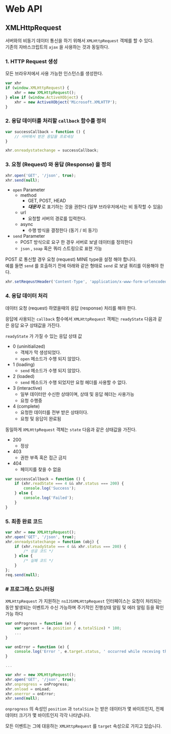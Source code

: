 # Web API

## XMLHttpRequest

서버와의 비동기 데이터 통신을 하기 위해서 `XMLHttpRequest` 객체를 할 수 있다.  
기존의 자바스크립트의 `ajax` 을 사용하는 것과 동일하다.

### 1. HTTP Request 생성 

모든 브라우저에서 사용 가능한 인스턴스를 생성한다.

```javascript
var xhr
if (window.XMLHttpRequest) {
    xhr = new XMLHttpRequest();
} else if (window.ActiveXObject) {
    xhr = new ActiveXObject('Microsoft.XMLHTTP');
}
```

### 2. 응답 데이터를 처리할 `callback` 함수를 정의

```javascript
var successCallback = function () {
    // 서버에서 받은 응답을 프로세싱 
}

xhr.onreadystatechange = successCallback;
```

### 3. 요청 \(Request\) 와 응답 \(Response\) 을 정의 

```javascript
xhr.open('GET', '/json', true);
xhr.send(null);
```

* `open`  Parameter
  * method
    * GET, POST, HEAD
    * _**대문자**_ 로 표기하는 것을 권한다 \(일부 브라우저에서는 비 동작할 수 있음\)
  * url
    * 요청할 서버의 경로를 입력한다.
  * async
    * 수행 방식을 결정한다 \(동기 / 비 동기\)
* `send` Parameter
  * POST 방식으로 요구 한 경우 서버로 보낼 데이터를 정의한다
  * `json` , `soap` 혹은 쿼리 스트링으로 표현 가능

POST 로 통신할 경우 요청 \(request\) MINE type을 설정 해야 합니다.  
예를 들면 `send` 를 호출하기 전에 아래와 같은 형태로 `send` 로 보낼 쿼리를 이용해야 한다.

```javascript
xhr.setReqeustHeader('Content-Type', 'application/x-www-form-urlencoded');
```

### 4. 응답 데이터 처리 

데이터 요청 \(request\) 하였을때의 응답 \(response\) 처리를 해야 한다.

응답에 사용되는 `callback` 함수에서 `XMLHttpRequest` 객체는 `readyState` 다음과 같은 응답 요구 상태값을 가진다.

`readyState` 가 가질 수 있는 응답 상태 값

* 0 \(uninitialized\)
  * 객체가 막 생성되었다.
  * `open` 메소드가 수행 되지 않았다.
* 1 \(loading\)
  * `send` 메소드가 수행 되지 않았다.
* 2 \(loaded\)
  * `send` 메소드가 수행 되었지만 요청 헤더를 사용할 수 없다.
* 3 \(interactive\)
  * 일부 데이터만 수신한 상태이며, 상태 및 응답 헤더는 사용가능
  * 요청 수행중
* 4 \(complete\)
  * 요청한 데이터를 전부 받은 상태이다.
  * 요청 및 응답이 완료됨 

동일하게  `XMLHttpRequest` 객체는 `state` 다음과 같은 상태값을 가진다.

* 200
  * 정상
* 403
  * 권한 부족 혹은 접근 금지
* 404
  * 페이지를 찾을 수 없음

```javascript
var successCallback = function () {
    if (xhr.readState === 4 && xhr.status === 200) {
        console.log('Success');    
    } else {
        console.log('Failed');
    }
}
```

### 5. 최종 완료 코드

```javascript
var xhr = new XMLHttpRequest();
xhr.open('GET', '/json', true);
xhr.onreadystatechange = function (obj) {
    if (xhr.readyState === 4 && xhr.status === 200) {
        /* 성공 코드 */
    } else {
        /* 실패 코드 */
    }
};
req.send(null);
```

### \# 프로그래스 모니터링 

`XMLHttpRequest` 가 지원하는 `nsIJSXMLHttpRequest` 인터페이스는 요청이 처리되는 동안 발생되는 이벤트가 수신 가능하며 주기적인 진행상태 알림 및 에러 알림 등을 확인 가능 하다

```javascript
var onProgress = function (e) {
    var percent = (e.position / e.totalSize) * 100;
    ...
}

var onError = function (e) {
    console.log('Error ', e.target.status, ' occurred while receving the document'); 
}

...

var xhr = new XMLHttpRequest();
xhr.open('GET', '/json', true);
xhr.onprogress = onProgress;
xhr.onload = onLoad;
xhr.onerror = onError;
xhr.send(null);
```

`onprogress` 의 속성인 `position` 과 `totalSize` 는 받은 데이터가 몇 바이트인지, 전체 데이터 크기가 몇 바이트인지 각각 나타냅니다.

모든 이벤트는 그에 대응하는 `XMLHttpRequest` 를 `target` 속성으로 가지고 있습니다.

